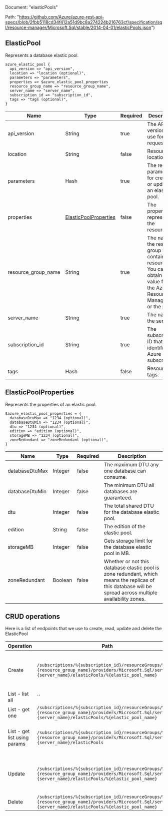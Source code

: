 Document: "elasticPools"


Path: "https://github.com/Azure/azure-rest-api-specs/blob/2fbb5118cd34f412a51d9bc8a274224b216763cf/specification/sql/resource-manager/Microsoft.Sql/stable/2014-04-01/elasticPools.json")

## ElasticPool

Represents a database elastic pool.

```puppet
azure_elastic_pool {
  api_version => "api_version",
  location => "location (optional)",
  parameters => "parameters",
  properties => $azure_elastic_pool_properties
  resource_group_name => "resource_group_name",
  server_name => "server_name",
  subscription_id => "subscription_id",
  tags => "tags (optional)",
}
```

| Name        | Type           | Required       | Description       |
| ------------- | ------------- | ------------- | ------------- |
|api_version | String | true | The API version to use for the request. |
|location | String | false | Resource location. |
|parameters | Hash | true | The required parameters for creating or updating an elastic pool. |
|properties | [ElasticPoolProperties](#elasticpoolproperties) | false | The properties representing the resource. |
|resource_group_name | String | true | The name of the resource group that contains the resource. You can obtain this value from the Azure Resource Manager API or the portal. |
|server_name | String | true | The name of the server. |
|subscription_id | String | true | The subscription ID that identifies an Azure subscription. |
|tags | Hash | false | Resource tags. |
        
## ElasticPoolProperties

Represents the properties of an elastic pool.

```puppet
$azure_elastic_pool_properties = {
  databaseDtuMax => "1234 (optional)",
  databaseDtuMin => "1234 (optional)",
  dtu => "1234 (optional)",
  edition => "edition (optional)",
  storageMB => "1234 (optional)",
  zoneRedundant => "zoneRedundant (optional)",
}
```

| Name        | Type           | Required       | Description       |
| ------------- | ------------- | ------------- | ------------- |
|databaseDtuMax | Integer | false | The maximum DTU any one database can consume. |
|databaseDtuMin | Integer | false | The minimum DTU all databases are guaranteed. |
|dtu | Integer | false | The total shared DTU for the database elastic pool. |
|edition | String | false | The edition of the elastic pool. |
|storageMB | Integer | false | Gets storage limit for the database elastic pool in MB. |
|zoneRedundant | Boolean | false | Whether or not this database elastic pool is zone redundant, which means the replicas of this database will be spread across multiple availability zones. |



## CRUD operations

Here is a list of endpoints that we use to create, read, update and delete the ElasticPool

| Operation | Path | Verb | Description | OperationID |
| ------------- | ------------- | ------------- | ------------- | ------------- |
|Create|`/subscriptions/%{subscription_id}/resourceGroups/%{resource_group_name}/providers/Microsoft.Sql/servers/%{server_name}/elasticPools/%{elastic_pool_name}`|Put|Creates a new elastic pool or updates an existing elastic pool.|ElasticPools_CreateOrUpdate|
|List - list all|``||||
|List - get one|`/subscriptions/%{subscription_id}/resourceGroups/%{resource_group_name}/providers/Microsoft.Sql/servers/%{server_name}/elasticPools/%{elastic_pool_name}`|Get|Gets an elastic pool.|ElasticPools_Get|
|List - get list using params|`/subscriptions/%{subscription_id}/resourceGroups/%{resource_group_name}/providers/Microsoft.Sql/servers/%{server_name}/elasticPools`|Get|Returns a list of elastic pools in a server.|ElasticPools_ListByServer|
|Update|`/subscriptions/%{subscription_id}/resourceGroups/%{resource_group_name}/providers/Microsoft.Sql/servers/%{server_name}/elasticPools/%{elastic_pool_name}`|Put|Creates a new elastic pool or updates an existing elastic pool.|ElasticPools_CreateOrUpdate|
|Delete|`/subscriptions/%{subscription_id}/resourceGroups/%{resource_group_name}/providers/Microsoft.Sql/servers/%{server_name}/elasticPools/%{elastic_pool_name}`|Delete|Deletes the elastic pool.|ElasticPools_Delete|
